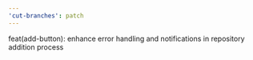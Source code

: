 ```yaml
---
'cut-branches': patch
---
```


feat(add-button): enhance error handling and notifications in repository addition process
